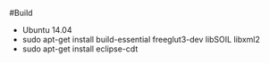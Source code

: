 #Build

- Ubuntu 14.04
- sudo apt-get install build-essential freeglut3-dev libSOIL libxml2
- sudo apt-get install eclipse-cdt

